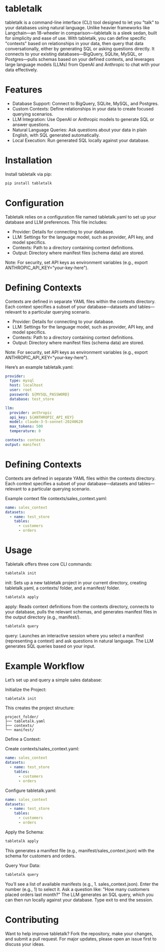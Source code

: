 # tabletalk

tabletalk is a command-line interface (CLI) tool designed to let you "talk" to your databases using natural language. Unlike heavier frameworks like Langchain—an 18-wheeler in comparison—tabletalk is a sleek sedan, built for simplicity and ease of use. With tabletalk, you can define specific "contexts" based on relationships in your data, then query that data conversationally, either by generating SQL or asking questions directly. It connects to your existing databases—BigQuery, SQLite, MySQL, or Postgres—pulls schemas based on your defined contexts, and leverages large language models (LLMs) from OpenAI and Anthropic to chat with your data effectively.

# Features

- Database Support: Connect to BigQuery, SQLite, MySQL, and Postgres.
- Custom Contexts: Define relationships in your data to create focused querying scenarios.
- LLM Integration: Use OpenAI or Anthropic models to generate SQL or answer questions.
- Natural Language Queries: Ask questions about your data in plain English, with SQL generated automatically.
- Local Execution: Run generated SQL locally against your database.

# Installation

Install tabletalk via pip:

```bash
pip install tabletalk
```

# Configuration

Tabletalk relies on a configuration file named tabletalk.yaml to set up your database and LLM preferences. This file includes:

- Provider: Details for connecting to your database.
- LLM: Settings for the language model, such as provider, API key, and model specifics.
- Contexts: Path to a directory containing context definitions.
- Output: Directory where manifest files (schema data) are stored.

Note: For security, set API keys as environment variables (e.g., export ANTHROPIC_API_KEY="your-key-here").

# Defining Contexts

Contexts are defined in separate YAML files within the contexts directory. Each context specifies a subset of your database—datasets and tables—relevant to a particular querying scenario.

- Provider: Details for connecting to your database.
- LLM: Settings for the language model, such as provider, API key, and model specifics.
- Contexts: Path to a directory containing context definitions.
- Output: Directory where manifest files (schema data) are stored.

Note: For security, set API keys as environment variables (e.g., export ANTHROPIC_API_KEY="your-key-here").

Here’s an example tabletalk.yaml:

```yaml
provider:
  type: mysql
  host: localhost
  user: root
  password: ${MYSQL_PASSWORD}
  database: test_store

llm:
  provider: anthropic
  api_key: ${ANTHROPIC_API_KEY}
  model: claude-3-5-sonnet-20240620
  max_tokens: 500
  temperature: 0

contexts: contexts
output: manifest
```

# Defining Contexts

Contexts are defined in separate YAML files within the contexts directory. Each context specifies a subset of your database—datasets and tables—relevant to a particular querying scenario.

Example context file contexts/sales_context.yaml:

```yaml
name: sales_context
datasets:
  - name: test_store
    tables:
      - customers
      - orders
```

# Usage

Tabletalk offers three core CLI commands:

```bash
tabletalk init
```

init: Sets up a new tabletalk project in your current directory, creating tabletalk.yaml, a contexts/ folder, and a manifest/ folder.

```bash
tabletalk apply
```

apply: Reads context definitions from the contexts directory, connects to your database, pulls the relevant schemas, and generates manifest files in the output directory (e.g., manifest/).

```bash
tabletalk query
```

query: Launches an interactive session where you select a manifest (representing a context) and ask questions in natural language. The LLM generates SQL queries based on your input.


# Example Workflow

Let’s set up and query a simple sales database:

Initialize the Project:

```bash
tabletalk init
```

This creates the project structure:

```text
project_folder/
├── tabletalk.yaml
├── contexts/
└── manifest/
```

Define a Context:

Create contexts/sales_context.yaml:

```yaml
name: sales_context
datasets:
  - name: test_store
    tables:
      - customers
      - orders
```

Configure tabletalk.yaml:

```yaml
name: sales_context
datasets:
  - name: test_store
    tables:
      - customers
      - orders
```

Apply the Schema:

```bash
tabletalk apply
```

This generates a manifest file (e.g., manifest/sales_context.json) with the schema for customers and orders.

Query Your Data:

```bash
tabletalk query
```

You’ll see a list of available manifests (e.g., 1. sales_context.json).
Enter the number (e.g., 1) to select it.
Ask a question like: "How many customers placed orders last month?"
The LLM generates an SQL query, which you can then run locally against your database.
Type exit to end the session.

# Contributing

Want to help improve tabletalk? Fork the repository, make your changes, and submit a pull request. For major updates, please open an issue first to discuss your ideas.
